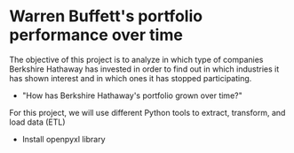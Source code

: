# Warren Buffett's portfolio performance over time

The objective of this project is to analyze in which type of companies Berkshire Hathaway has invested in order to find out in which industries it has shown interest and in which ones it has stopped participating.

* "How has Berkshire Hathaway's portfolio grown over time?"


For this project, we will use different Python tools to extract, transform, and load data (ETL)

* Install openpyxl library


